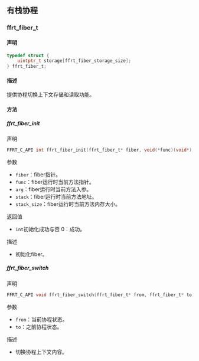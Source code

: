 ## 有栈协程

### ffrt_fiber_t

#### 声明

```c
typedef struct {
    uintptr_t storage[ffrt_fiber_storage_size];
} ffrt_fiber_t;
```

#### 描述

提供协程切换上下文存储和读取功能。

#### 方法

##### ffrt_fiber_init

声明

```c
FFRT_C_API int ffrt_fiber_init(ffrt_fiber_t* fiber, void(*func)(void*), void* arg, void* stack, int stack_size);
```

参数

- `fiber`：fiber指针。
- `func`：fiber运行时当前方法指针。
- `arg`：fiber运行时当前方法入参。
- `stack`：fiber运行时当前方法地址。
- `stack_size`：fiber运行时当前方法内存大小。

返回值

- `int`初始化成功与否 0：成功。

描述

- 初始化fiber。

##### ffrt_fiber_switch

声明

```c
FFRT_C_API void ffrt_fiber_switch(ffrt_fiber_t* from, ffrt_fiber_t* to);
```

参数

- `from`：当前协程状态。
- `to`：之前协程状态。

描述

- 切换协程上下文内容。
